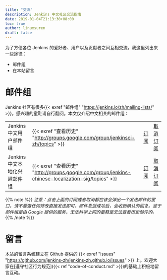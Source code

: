 ```yaml
---
title: "交流"
description: Jenkins 中文社区交流指南
date: 2019-01-04T21:13:30+08:00
toc: true
author: linuxsuren
draft: false
---
```


为了方便各位 Jenkins 的爱好者、用户以及贡献者之间互相交流，我这里列出来一些途径：

* 邮件组
* 在本站留言

# 邮件组

Jenkins 社区有很多{{< exref "邮件组" "https://jenkins.io/zh/mailing-lists/" >}}，感兴趣的童鞋请自行翻阅。本文仅介绍中文相关的邮件组：

|    |    |    |    |
|----|----|----|----|
|Jenkins 中文用户邮件组|{{< exref "查看历史" "http://groups.google.com/group/jenkinsci-zh/topics" >}}|[订阅](mailto:jenkinsci-zh+subscribe@googlegroups.com)|[取消订阅](mailto:jenkinsci-zh+unsubscribe@googlegroups.com)|
|Jenkins 中文本地化兴趣邮件组|{{< exref "查看历史" "http://groups.google.com/group/jenkins-chinese-localization-sig/topics" >}}|[订阅](mailto:jenkins-chinese-localization-sig+subscribe@googlegroups.com)|[取消订阅](mailto:jenkins-chinese-localization-sig+unsubscribe@googlegroups.com)|

{{% note %}}
*注意：点击上面的订阅或者取消都应该会弹出一个发送邮件的窗口，请不要做任何修改直接发送即可。邮件发送成功后，会收到确认的回复。鉴于邮件组是由 Google 提供的服务，无法科学上网的童鞋是无法查看历史邮件的。*
{{% /note %}}

# 留言

本站的留言系统建立在 Github 提供的 {{< exref "Issues" "https://github.com/jenkins-zh/jenkins-zh.github.io/issues" >}}  上。欢迎大家在[遵守社区行为规范]({{< ref "code-of-conduct.md" >}})的基础上积极地留言互动。
